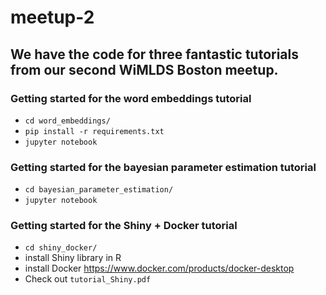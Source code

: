 # meetup-2

## We have the code for three fantastic tutorials from our second WiMLDS Boston meetup.

### Getting started for the word embeddings tutorial
- `cd word_embeddings/`
- `pip install -r requirements.txt`
- `jupyter notebook`

### Getting started for the bayesian parameter estimation tutorial
- `cd bayesian_parameter_estimation/`
- `jupyter notebook`

### Getting started for the Shiny + Docker tutorial
- `cd shiny_docker/`
- install Shiny library in R
- install Docker https://www.docker.com/products/docker-desktop
- Check out `tutorial_Shiny.pdf`
